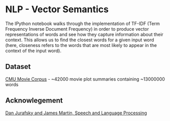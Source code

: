 # NLP - Vector Semantics

The IPython notebook walks through the implementation of TF-IDF (Term Frequency Inverse Document Frequency) in order to produce vector representations of words and see how they capture information about their context. This allows us to find the closest words for a given input word (here, closeness refers to the words that are most likely to appear in the context of the input word).


## Dataset

[CMU Movie Corpus](https://www.cs.cmu.edu/~ark/personas/) - ~42000 movie plot summaries containing ~13000000 words

## Acknowlegement

[Dan Jurafsky and James Martin, Speech and Language Processing](https://web.stanford.edu/~jurafsky/slp3/)
